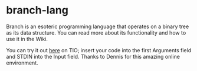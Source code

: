 # branch-lang

Branch is an esoteric programming language that operates on a binary tree as its data structure. You can read more about its functionality and how to use it in the Wiki.

You can try it out [here](https://tio.run/##nVfdc9s2DH/vX6G4SyTGVms3t4eVZro0bZ@yXq/d9W5zPU6WJVsLJXn6SGM76r@egR8y6YhJs77YIAH8AAIgQIX@Igxvb58mWcjqedQrq3mSP1v2npg7LJnd3ZrlORN78yhOssihgZPEHp2NRyfow8cJnfX7U6K5c49GiAvE/imNCBmirSLpAjYHQ4QBQW7hRustTb1E6gFWAuJiR@wO9QLwYlP/Hy/OdvpM22XKLs08pE0z3LSyqZZNrbIpbsR/TuJMwfPVQDI5ifDOjwuH5dlC/iRZpf27dMqqqMPKeZ/Poyf0cksvj2mC@S8Tvym@cGiOG/4H9rcXzjUuwyCLvd4hY/Pe4Oga4SKq6iIDTsNVwFkOMuCKSACuSBowlodemWyiHE54yQ@yEsHj1lYiIkNJpC2REzCsoOkKN1d5Mnco/VfAFwMBPIDTOLREWx63QsQszguP7/K8JGNa4qTfR6sCtsDnG9/vIbyqq9LreVnNGOq17svYF9yVAzK8uRFkCiQSNgVjABZp2R8h/BgrasXj5B2uUG8gQCBFBcLKX7raKR3vHOsp9kOupNoVFRgZl5WMeAXI@OsyYZEn44wgCZLCAgOUK171zYUTzOcepBXytUbbNpX9NWeV9azL8gUrrVmXdSxY8ysDEE6y5nlRIsNdsTyXMPn3Zb3rw3V/jQ6FAqu6Zsdr55Uzcl6CBkgsLBKnexJBZjnxkYCHtHY4N8DhuU6DJBNJp/UgXAbF8TG9kpVXj1@grUzeH3ntLIOryMnyyomyKiqiORhcOyHcsAPn92UkKKdc5jWbO4scLqRTwW6cFGUFvDQF9xzGr2dQLOoUMJ7titQf4UaYpl8JvZqMplj4c82rkBPrltgAofL/dUI3U@mnIAlxJy6UyXW/j@kafpqIlZFj8qecv/Z9UYfr8dA4XOHMiiC8jKoS3JOnnAUsyEI4ppcmZZlAj8lXUdbKoYM97xu64SYF8On/Bg5ZDq7akcW5zwjdwELQryf0TAXozY4sK9Cd0GtjJYL1iIhJVaXC5wvd3Be711Js4vtKfCqkuR8gtAc0xSokwgPu1OePk9HJlGyHDeZjzvmk1nEAthrelj9oCXG8GRmJbh3zUTHk91pU5Sk5QVtAG4JxOSuCKk88KJwXU4Q/CQa0f5h4H5TQrq9B6SXkBPO/Ma3FPzS4Lbdgzq8Wj/OnSJgVKqOfhWFO@y9a69xiuyPNNirgYnyK/qbwk/tScUrcoXt0JBdj4v7iqikJ00Ls@cC3ZOUZyO0actgbePwWIamJLPJPTXkx6O6XHWgfvL05ixZRxe14Nq2fDM8zq8RfXAJeIIy/Ntq4dMWeu/JRYogxi9iXL0ou1XKpRQ6bVqV77esmt4j3ufg/HgwR2xF8yYU5YuMeSy6MEhv3peTCNLFxD5VubuWOJZdVNuapZC6szCN1nsyKeyO5eWFjftMZ/aYqvit0YKRd/pGhnk0dcarF/XsxfzUqQCYY3l7viH4VYk0S/UDEmiT0nQX3lStvXuvnfXVmKasu2KQLtiG8R/MOaG@jO/GDVvyNVRyawpnZFH4DXf4RoBrCmStaG@@SJ7irGpiqqTRraAfuVJqPyf6uzY33JtafrmiCrcp712yE5q5shh2wzATbSMcMzcyd7mrj8962LZ6eutapnA0x0dc6FW/GQG@Ip/@sTTHQYZtXqKu3Zj/QZHs03anaQSE1zQp8q1eMBHqRkpmqSRLeqSxZd3wyVdrSQ/Vsrf3KrNxujJBufXdjxMwYmfFJjfgkPxajdIfajVEqYjTTCx4aFdnAiJG@@vfG6JGdoHr4Gm@N8XC319jP@7he0@j6VOf5Hm73PDbcLz1XfhKdG5/657oymVyl@3XaftPD9rn45D63Qbs/AJ220Owh6L85Mnymxah9HTZPbm9v/wM) on TIO; insert your code into the first Arguments field and STDIN into the Input field. Thanks to Dennis for this amazing online environment.
